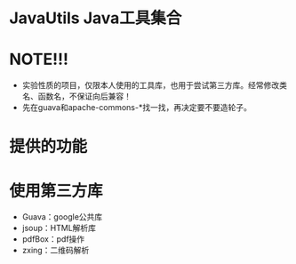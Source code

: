 JavaUtils Java工具集合
=========

# NOTE!!!  
* 实验性质的项目，仅限本人使用的工具库，也用于尝试第三方库。经常修改类名、函数名，不保证向后兼容！
* 先在guava和apache-commons-*找一找，再决定要不要造轮子。

# 提供的功能


# 使用第三方库

- Guava：google公共库
- jsoup：HTML解析库
- pdfBox：pdf操作
- zxing：二维码解析
